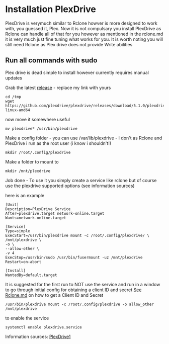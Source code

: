 # Installation PlexDrive
PlexDrive is verymuch similar to Rclone howver is more designed to work with, you guessed it, Plex. Now it is not compulsary you install PlexDrive as Rclone can handle all of that for you however as mentioned in the rclone.md it is very much just fine tuning what works for you. It is worth noting you will still need Rclone as Plex drive does not provide Write abilities

## Run all commands with sudo

Plex drive is dead simple to install however currently requires manual updates

Grab the latest [release](https://github.com/plexdrive/plexdrive/releases) - replace my link with yours
```
cd /tmp
wget https://github.com/plexdrive/plexdrive/releases/download/5.1.0/plexdrive-linux-amd64
```

now move it somewhere useful
```
mv plexdrive* /usr/bin/plexdrive
```

Make a config folder - you can use /var/lib/plexdrive - I don't as Rclone and PlexDrive i run as the root user (i know i shouldn't!)
```
mkdir /root/.config/plexdrive
```

Make a folder to mount to 
```
mkdir /mnt/plexdrive
```

Job done - To use it you simply create a service like rclone but of course use the plexdrive supported options (see information sources)

here is an example
```
[Unit]
Description=PlexDrive Service
After=plexdrive.target network-online.target
Wants=network-online.target

[Service]
Type=simple
ExecStart=/usr/bin/plexdrive mount -c /root/.config/plexdrive/ \
/mnt/plexdrive \
-o \
--allow-other \
-v 4 
ExecStop=/usr/bin/sudo /usr/bin/fusermount -uz /mnt/plexdrive
Restart=on-abort

[Install]
WantedBy=default.target
```

It is suggested for the first run to NOT use the service and run in a window to go through initial config for obtaining a client ID and secret [See Rclone.md](/Rclone.md) on how to get a Client ID and Secret
```
/usr/bin/plexdrive mount -c /root/.config/plexdrive -o allow_other /mnt/plexdrive
```
 
to enable the service
```
systemctl enable plexdrive.service
```


Information sources: [PlexDrive1](https://github.com/plexdrive/plexdrive)
